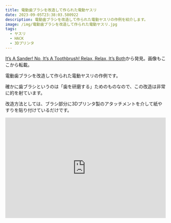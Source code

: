 ```yaml
---
title: 電動歯ブラシを改造して作られた電動ヤスリ
date: 2023-09-05T23:38:03.580922
description: 電動歯ブラシを改造して作られた電動ヤスリの作例を紹介します。
image: /img/電動歯ブラシを改造して作られた電動ヤスリ.jpg
tags:
  - ヤスリ
  - HACK
  - 3Dプリンタ
---
```

[It’s A Sander! No, It’s A Toothbrush! Relax, Relax, It’s Both](https://hackaday.com/2023/08/29/its-a-sander-no-its-a-toothbrush-relax-relax-its-both/)から発見。画像もここから転載。

電動歯ブラシを改造して作られた電動ヤスリの作例です。

確かに歯ブラシというのは「歯を研磨する」ためのものなので、この改造は非常に的を射ています。

改造方法としては、ブラシ部分に3Dプリンタ製のアタッチメントを介して紙やすりを貼り付けているだけです。

<iframe width="100%" height="315" src="https://www.youtube.com/embed/HYFVs__jL18" title="YouTube video player" frameborder="0" allow="accelerometer; autoplay; clipboard-write; encrypted-media; gyroscope; picture-in-picture" allowfullscreen></iframe>

